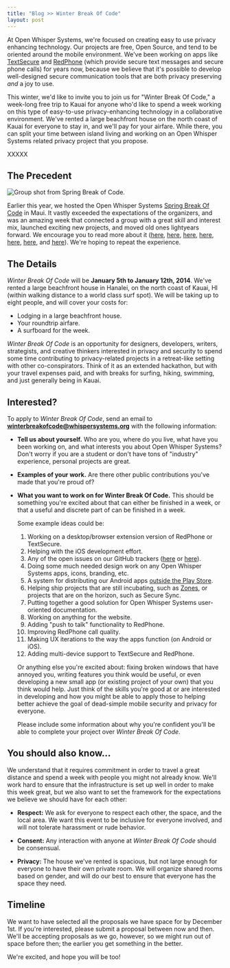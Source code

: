 ```yaml
---
title: "Blog >> Winter Break Of Code"
layout: post
---
```


At Open Whisper Systems, we're focused on creating easy to use privacy enhancing technology.  Our projects are free, Open Source,
and tend to be oriented around the mobile environment.  We've been working on apps like [TextSecure](https://play.google.com/store/apps/details?id=org.thoughtcrime.securesms) and [RedPhone](https://play.google.com/store/apps/details?id=org.thoughtcrime.redphone) 
(which provide secure text messages and secure phone calls) for years now, because we believe that it's possible to develop 
well-designed secure communication tools that are both privacy preserving *and* a joy to use.

This winter, we'd like to invite you to join us for "Winter Break Of Code," a week-long free trip to Kauai for anyone
who'd like to spend a week working on this type of easy-to-use privacy-enhancing technology in a collaborative
environment.  We've rented a large beachfront house on the north coast of Kauai for everyone to stay
in, and we'll pay for your airfare.  While there, you can split your time between island living and working on an Open Whisper
Systems related privacy project that you propose.

XXXXX

## The Precedent

<img class="nice" src="/blog/images/sboc-goodbye.jpg" alt="Group shot from Spring Break of Code." />

Earlier this year, we hosted the Open Whisper Systems [Spring Break Of Code](https://whispersystems.org/blog/spring-break-of-code-lineup/) in Maui.  It vastly exceeded the expectations of the organizers, and was an amazing week that connected a group with 
a great skill and interest mix, launched exciting new projects, and moved old ones lightyears forward.  We encourage you to 
read more about it ([here](https://whispersystems.org/blog/dirigibles-chinese-junk-rigs-and-surfboards), 
[here](https://whispersystems.org/blog/highly-unconventional-suggested-first-aid), 
[here](https://whispersystems.org/blog/streamlining-textsecure-settings), 
[here](https://whispersystems.org/blog/sure), 
[here](https://whispersystems.org/blog/all-the-things-that-pull-and-push), 
[here](https://whispersystems.org/blog/call-quality-metrics), and 
[here](https://whispersystems.org/blog/sboc-goodbye)).  We're hoping to repeat the experience.

## The Details

*Winter Break Of Code* will be **January 5th to January 12th, 2014**.  We've rented a large beachfront house in Hanalei, on
the north coast of Kauai, HI (within walking distance to a world class surf spot).  We will be taking up to eight people, and will 
cover your costs for:

-  Lodging in a large beachfront house.
-  Your roundtrip airfare.
-  A surfboard for the week.

*Winter Break Of Code* is an opportunity for designers, developers, writers, strategists, and creative thinkers interested in privacy
and security to spend some time contributing to privacy-related projects in a retreat-like setting with other co-conspirators.
Think of it as an extended hackathon, but with your travel expenses paid, and with breaks for surfing, hiking, swimming, and
just generally being in Kauai.

## Interested?

To apply to *Winter Break Of Code*, send an email to **winterbreakofcode@whispersystems.org** with the following information:

- **Tell us about yourself.** Who are you, where do you live, what have you been working on, and what interests you about 
  Open Whisper Systems? Don't worry if you are a student or don't have tons of "industry" experience, personal projects 
  are great.
- **Examples of your work.** Are there other public contributions you've made that you're proud of?
- **What you want to work on for Winter Break Of Code.** This should be something you're excited about that can either
  be finished in a week, or that a useful and discrete part of can be finished in a week.
  
  Some example ideas could be:

  1. Working on a desktop/browser extension version of RedPhone or TextSecure.
  1. Helping with the iOS development effort.
  1. Any of the open issues on our GitHub trackers ([here](https://github.com/WhisperSystems/TextSecure/issues) or
     [here](https://github.com/WhisperSystems/RedPhone/issues/)).
  1. Doing some much needed design work on any Open Whisper Systems apps, icons, branding, etc.
  1. A system for distributing our Android apps [outside the Play Store](https://github.com/WhisperSystems/TextSecure/issues/127#issuecomment-21763521).
  1. Helping ship projects that are still incubating, such as [Zones](https://github.com/whispersystems/zones), or
     projects that are on the horizon, such as Secure Sync.
  1. Putting together a good solution for Open Whisper Systems user-oriented documentation.
  1. Working on anything for the website.
  1. Adding "push to talk" functionality to RedPhone.
  1. Improving RedPhone call quality.
  1. Making UX iterations to the way the apps function (on Android or iOS).
  1. Adding multi-device support to TextSecure and RedPhone.  

  Or anything else you're excited about: fixing broken windows that have annoyed you, writing features you think would
  be useful, or even developing a new small app (or existing project of your own) that you think would help.  Just think 
  of the skills you're good at or are interested in developing and how you might be able to apply those to helping better 
  achieve the goal of dead-simple mobile security and privacy for everyone.

  Please include some information about why you're confident you'll be able to complete your project over *Winter Break Of Code*.

## You should also know...

We understand that it requires commitment in order to travel a great distance and spend a week with people you 
might not already know.  We'll work hard to ensure that the infrastructure is set up well in order to make 
this week great, but we also want to set the framework for the expectations we believe we should have for 
each other:

- **Respect:** We ask for everyone to respect each other, the space, and the local area.  We want this event to 
be inclusive for everyone involved, and will not tolerate harassment or rude behavior.

- **Consent:** Any interaction with anyone at *Winter Break Of Code* should be consensual.

- **Privacy:** The house we've rented is spacious, but not large enough for everyone to have their own private 
room.  We will organize shared rooms based on gender, and will do our best to ensure that everyone has the space 
they need.

## Timeline

We want to have selected all the proposals we have space for by December 1st.  If you're interested, please submit a 
proposal between now and then. We'll be accepting proposals as we go, however, so we might run out of space before then; 
the earlier you get something in the better.

We're excited, and hope you will be too!
